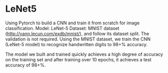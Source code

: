 # LeNet5
Using Pytorch to build a CNN and train it from scratch for image classification.
Model: LeNet-5
Dataset: MNIST dataset (http://yann.lecun.com/exdb/mnist/), and follow its dataset split. The validation is not required.
Using the MNIST dataset, we train the CNN (LeNet-5 model) to recognize handwritten digits to 98+% accuracy.

The model we built and trained quickly achieves a high degree of accuracy on the training set and after training over 10 epochs, it achieves a test accuracy of 98+%.
